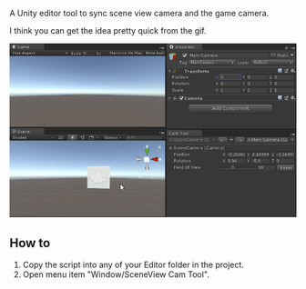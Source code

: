 A Unity editor tool to sync scene view camera and the game camera.

I think you can get the idea pretty quick from the gif.

![](readmeRes\record.gif)



## How to

1. Copy the script into any of your Editor folder in the project.
2. Open menu item "Window/SceneView Cam Tool".
